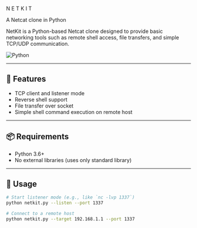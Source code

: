 
N E T K I T

A Netcat clone in Python

NetKit is a Python-based Netcat clone designed to provide basic networking tools such as remote shell access, file transfers, and simple TCP/UDP communication.

![Python](https://img.shields.io/badge/Made%20with-Python-blue?logo=python)

---

## 📌 Features
- TCP client and listener mode
- Reverse shell support
- File transfer over socket
- Simple shell command execution on remote host

---

## 📦 Requirements

- Python 3.6+
- No external libraries (uses only standard library)

---

## 🚀 Usage

```bash
# Start listener mode (e.g., like `nc -lvp 1337`)
python netkit.py --listen --port 1337

# Connect to a remote host
python netkit.py --target 192.168.1.1 --port 1337
